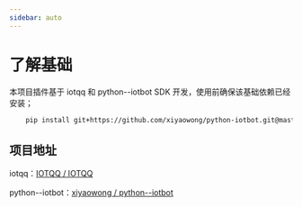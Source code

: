 ```yaml
---
sidebar: auto
---
```


# 了解基础

本项目插件基于 iotqq 和 python--iotbot SDK 开发，使用前确保该基础依赖已经安装；
```bash
    pip install git+https://github.com/xiyaowong/python-iotbot.git@master
```

## 项目地址

iotqq：[IOTQQ / IOTQQ](https://github.com/IOTQQ/IOTQQ)

python--iotbot：[xiyaowong / python--iotbot](https://github.com/xiyaowong/python--iotbot)